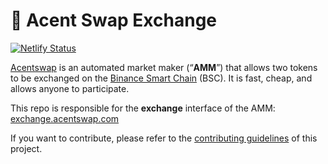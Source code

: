 # 🥞 Acent Swap Exchange

[![Netlify Status](https://api.netlify.com/api/v1/badges/801799bc-d97b-4f89-bd06-66a46a0da6fe/deploy-status)](https://app.netlify.com/sites/acentswap-exchange/deploys)

[Acentswap](https://acentswap.com/) is an automated market maker (“**AMM**”) that allows two tokens to be exchanged on the [Binance Smart Chain](https://www.binance.org/en/smartChain) (BSC). It is fast, cheap, and allows anyone to participate.

This repo is responsible for the **exchange** interface of the AMM: [exchange.acentswap.com](https://exchange.acentswap.com/)

If you want to contribute, please refer to the [contributing guidelines](./CONTRIBUTING.md) of this project.
